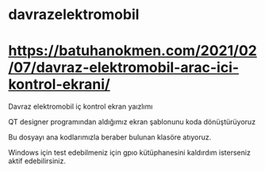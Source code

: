 # davrazelektromobil
# https://batuhanokmen.com/2021/02/07/davraz-elektromobil-arac-ici-kontrol-ekrani/
Davraz elektromobil iç kontrol ekran yaızlımı

QT designer programından aldığımız ekran şablonunu koda dönüştürüyoruz

Bu dosyayı ana kodlarımızla beraber bulunan klasöre atıyoruz.

Windows için test edebilmeniz için gpıo kütüphanesini kaldırdım isterseniz aktif edebilirsiniz.

